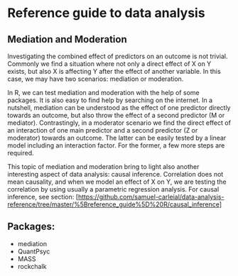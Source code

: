 # Reference guide to data analysis
## Mediation and Moderation

Investigating the combined effect of predictors on an outcome is not trivial. Commonly we find a situation where not only a direct effect of X on Y exists, but also X is affecting Y after the effect of another variable. In this case, we may have two scenarios: mediation or moderation.

In R, we can test mediation and moderation with the help of some packages. It is also easy to find help by searching on the internet. In a nutshell, mediation can be understood as the effect of one predictor directly towards an outcome, but also throw the effect of a second predictor (M or mediator). Contrastingly, in a moderator scenario we find the direct effect of an interaction of one main predictor and a second predictor (Z or moderator) towards an outcome. The latter can be easily tested by a linear model including an interaction factor. For the former, a few more steps are required.

This topic of mediation and moderation bring to light also another interesting aspect of data analysis: causal inference. Correlation does not mean causality, and when we model an effect of X on Y, we are testing the correlation by using usually a parametric regression analysis. For causal inference, see section: [https://github.com/samuel-carleial/data-analysis-reference/tree/master/%5Breference_guide%5D%20R/causal_inference]

## Packages:
- mediation
- QuantPsyc
- MASS
- rockchalk
